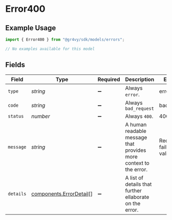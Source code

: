 # Error400

## Example Usage

```typescript
import { Error400 } from "@gr4vy/sdk/models/errors";

// No examples available for this model
```

## Fields

| Field                                                              | Type                                                               | Required                                                           | Description                                                        | Example                                                            |
| ------------------------------------------------------------------ | ------------------------------------------------------------------ | ------------------------------------------------------------------ | ------------------------------------------------------------------ | ------------------------------------------------------------------ |
| `type`                                                             | *string*                                                           | :heavy_minus_sign:                                                 | Always `error`.                                                    | error                                                              |
| `code`                                                             | *string*                                                           | :heavy_minus_sign:                                                 | Always `bad_request`                                               | bad_request                                                        |
| `status`                                                           | *number*                                                           | :heavy_minus_sign:                                                 | Always `400`.                                                      | 400                                                                |
| `message`                                                          | *string*                                                           | :heavy_minus_sign:                                                 | A human readable message that provides more context to the error.  | Request failed validation                                          |
| `details`                                                          | [components.ErrorDetail](../../models/components/errordetail.md)[] | :heavy_minus_sign:                                                 | A list of details that further ellaborate on the error.            |                                                                    |